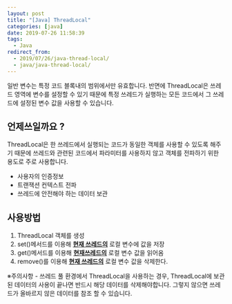 ```yaml
---
layout: post
title: "[Java] ThreadLocal"
categories: [java]
date: 2019-07-26 11:58:39
tags:
  - Java
redirect_from:
  - 2019/07/26/java-thread-local/
  - java/java-thread-local/
---
```


일반 변수는 특정 코드 블록내의 범위에서만 유효합니다. 반면에 ThreadLocal은 쓰레드 영역에 변수를 설정할 수 있기 때문에 특정 쓰레드가 실행하는 모든 코드에서 그 쓰레드에 설정된 변수 값을 사용할 수 있습니다.

## 언제쓰일까요 ?

ThreadLocal은 한 쓰레드에서 실행되는 코드가 동일한 객체를 사용할 수 있도록 해주기 때문에 쓰레드와 관련된 코드에서 파라미터를 사용하지 않고 객체를 전파하기 위한 용도로 주로 사용합니다.

- 사용자의 인증정보
- 트랜잭션 컨텍스트 전파
- 쓰레드에 안전해야 하는 데이터 보관

## 사용방법

1. ThreadLocal 객체를 생성
2. set()메서드를 이용해 **<u>현재 쓰레드의</u>** 로컬 변수에 값을 저장
3. get()메서드를 이용해 **<u>현재쓰레드의</u>** 로컬 변수 값을 읽어옴
4. remove()를 이용해 **<u>현재 쓰레드의</u>** 로컬 변수 값을 삭제한다.

※주의사항 - 쓰레드 풀 환경에서 ThreadLocal을 사용하는 경우, ThreadLocal에 보관된 데이터의 사용이 끝나면 반드시 해당 데이터를 삭제해야합니다. 그렇지 않으면 쓰레드가 올바르지 않은 데이터를 참조 할 수 있습니다.

